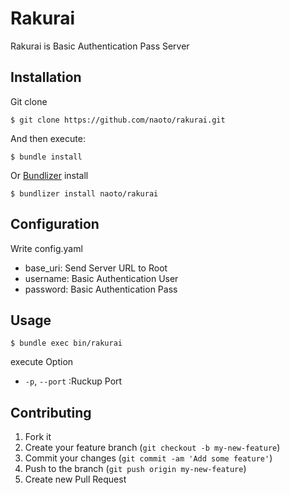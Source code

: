 # Rakurai

Rakurai is Basic Authentication Pass Server

## Installation

Git clone

    $ git clone https://github.com/naoto/rakurai.git

And then execute:

    $ bundle install 

Or [Bundlizer](http://github.com/Tomohiro/bundlizer) install

    $ bundlizer install naoto/rakurai

## Configuration

Write config.yaml

 * base_uri: Send Server URL to Root
 * username: Basic Authentication User
 * password: Basic Authentication Pass

## Usage

```shell
$ bundle exec bin/rakurai
```

execute Option

 * `-p`, `--port`   :Ruckup Port

## Contributing

1. Fork it
2. Create your feature branch (`git checkout -b my-new-feature`)
3. Commit your changes (`git commit -am 'Add some feature'`)
4. Push to the branch (`git push origin my-new-feature`)
5. Create new Pull Request
